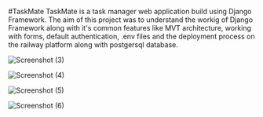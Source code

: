 #TaskMate
TaskMate is a task manager web application build using Django Framework. The aim of this project was to understand the workig of Django Framework along with it's common features like MVT architecture, working with forms, default authentication, .env files and the deployment process on the railway platform along with postgersql database.






![Screenshot (3)](https://user-images.githubusercontent.com/78583910/229988899-26f73e85-4d8f-4e11-bb97-83c1b7bef3a7.png)


![Screenshot (4)](https://user-images.githubusercontent.com/78583910/229989026-5de14404-b420-40fd-bf41-821971c7f6fc.png)


![Screenshot (5)](https://user-images.githubusercontent.com/78583910/229989070-c520fe21-1d3d-4954-90bd-13dea991f656.png)


![Screenshot (6)](https://user-images.githubusercontent.com/78583910/229989107-be3ac794-2ddd-486d-8080-5aafb3ca4de2.png)
